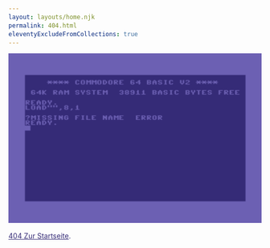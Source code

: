 ```yaml
---
layout: layouts/home.njk
permalink: 404.html
eleventyExcludeFromCollections: true
---
```

<script>
    document.addEventListener('DOMContentLoaded', function() {
        document.body.style.backgroundColor = '#6c60b3'; // Setzt die Hintergrundfarbe
        var header = document.querySelector('header'); // Findet das <header>-Element
        if (header) {
            header.style.display = 'none'; // Blendet das <header>-Element aus
        }
    });
</script>
<a href="{{ '/' | url }}" style="color:#352b76">
<img src="/img/404.png">
<p style="color:#352b76;text-weight:bold;">404 Zur Startseite</a>.</p>

<script>